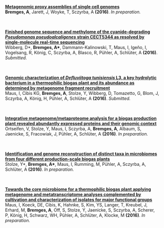 <br/><br/>
**<a href="https://github.com/metagenomics/kgrep" target="_blank">Metagenomic proxy assemblies of single cell genomes</a>**  
__Bremges, A__, Jarett, J, Woyke, T, Sczyrba, A **(2016)**. *In preparation.*

<br/><br/>
**<a href="https://github.com/abremges/2015-pseudo" target="_blank">Finished genome sequence and methylome of the cyanide-degrading *Pseudomonas pseudoalcaligenes* strain CECT5344 as resolved by single-molecule real-time sequencing</a>**  
Wibberg, D\*, __Bremges, A\*__, Dammann-Kalinowski, T, Maus, I, Igeño, I, Vogelsang, R, König, C, Sczyrba, A, Blasco, R, Pühler, A, Schlüter, A **(2016)**. *Submitted.*

<br/><br/>
**<a href="https://www.youtube.com/watch?v=DLzxrzFCyOs" target="_blank">Genomic characterization of *Defluviitoga tunisiensis* L3, a key hydrolytic bacterium in a thermophilic biogas plant and its abundance as determined by metagenome fragment recruitment</a>**  
Maus, I, Cibis KG, __Bremges, A__, Stolze, Y, Wibberg, D, Tomazetto, G, Blom, J, Sczyrba, A, König, H, Pühler, A, Schlüter, A **(2016)**. *Submitted.*

<br/><br/>
**<a href="https://www.youtube.com/watch?v=DLzxrzFCyOs" target="_blank">Integrative metagenome/metaproteome analysis for a biogas production plant revealed abundantly expressed proteins and their genomic context</a>**  
Ortseifen, V, Stolze, Y, Maus, I, Sczyrba, A, __Bremges, A__, Albaum, S, Jaenicke, S, Fracowiak, J, Pühler, A, Schlüter, A **(2016)**. *In preparation.*

<br/><br/>
**<a href="https://www.youtube.com/watch?v=DLzxrzFCyOs" target="_blank">Identification and genome reconstruction of distinct taxa in microbiomes  from four different production-scale biogas plants</a>**  
Stolze, Y\*, __Bremges, A\*__, Maus, I, Rumming, M, Pühler, A, Sczyrba, A, Schlüter, A **(2016)**. *In preparation.*

<br/><br/>
**<a href="https://www.youtube.com/watch?v=DLzxrzFCyOs" target="_blank">Towards the core microbiome for a thermophilic biogas plant applying metagenome and metatranscriptome analyses complemented by cultivation and characterization of isolates for major functional groups</a>**  
Maus, I, Koeck, DE, Cibis, K, Hahnke, S, Kim, YS, Langer, T, Kreubel, J, Erhard, M, __Bremges, A__, Off, S, Stolze, Y, Jaenicke, S, Sczyrba, A, Scherer, P, König, H, Schwarz, WH, Pühler, A, Schlüter, A, Klocke, M **(2016)**. *In preparation.*
